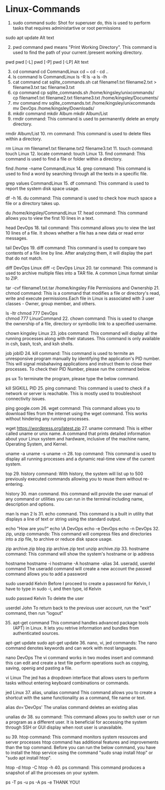 # Linux-Commands

1. sudo command
sudo: Shot for superuser do, this is used to perform tasks that requires administartive or root permissions

sudo apt update
Alt text

2. pwd command
pwd means "Print Working Directory". This command is used to find the path of your current /present working directory.

pwd
pwd [-L]
pwd [-P]
pwd [-LP]
Alt text

3. cd command
cd CommandLinux
cd ~
cd -
cd ..
4. ls command
ls CommandLinux
ls -R
ls -a
ls -lh
5. cat command
cat sqlite_commands.sh
cat filename1.txt filename2.txt > filename3.txt
tac filename3.txt
6. cp command
cp sqlite_commands.sh /home/kingsley/unixcommands/
cp filename1.txt filename2.txt filename3.txt /home/kingsley/Documents/
7. mv command
mv sqlite_commands.txt /home/kingsley/unixcommands
mv DevOps /home/kingsley/Downloads/
8. mkdir command
mkdir Album
mkdir Album/List
9. rmdir command:
This command is used to permanently delete an empty directory.

rmdir Album/List
10. rm command:
This command is used to delete files within a directory.

rm Linux
rm filename1.txt filename.txt2 filename3.txt
11. touch command:
touch Linux
12. locate command:
touch Linux
13. find command:
This command is used to find a file or folder within a directory.

find /home -name CommandLinux
14. grep command:
This command is used to find a word by searching through all the texts in a specific file.

grep values CommandLinux
15. df command:
This command is used to report the system disk space usage.

df -h
16. du command:
This command is used to check how much space a file or a directory takes up.

du /home/kingsley/CommandLinux
17. head command:
This command allows you to view the first 10 lines in a text.

head DevOps
18. tail command:
This command allows you to view the last 10 lines of a file. It shows whether a file has a new data or read error messages.

tail DevOps
19. diff command:
This command is used to compare two contents of a file line by line. After analyzing them, it will display the part that do not match.

diff DevOps Linux
diff -c DevOps Linux
20. tar command:
This command is used to archive multiple files into a TAR file. A common Linux format similar to ZIP.

tar -cvf filename1.txt.tar /home/kingsley
File Permissions and Ownership
21. chmod command:
This is a command that modifies a file or directory's read, write and execute permissions.Each file in Linux is associated with 3 user classes - Owner, group member, and others.

ls -ltr
chmod 777 DevOps  
chmod 777 LinuxCommand
22. chown command:
This is used to change the ownership of a file, directory or symbollic link to a specified username.

chown kingsley Linux
23. jobs command:
This command will display all the running processes along with their statuses. This command is only available in csh, bash, tcsh, and ksh shells.

job jobID
24. kill command:
This command is used to termite an unresponsive program manually by identifying the application's PID number. This will signal misbahaving applications and instruct them to close their processes. To check their PID Number, please run the command below.

ps ux
To terminate the program, please type the below command.

kill SIGKILL PID
25. ping command:
This command is used to check if a network or server is reachable. This is mostly used to troubleshoot connectivity issues.

ping google.com
26. wget command:
This command allows you to download files from the internet using the wget command. This works without hindering any running processes.

wget https://wordpress.org/latest.zip 
27. uname command:
This is either called uname or unix name. A command that prints detailed information about your Linux system and hardware, inclusive of the machine name, Operating System, and Kernel.

uname -a
uname -s
uname -n
28. top command:
This command is used to display all running processes and a dynamic real-time view of the current system.

top
29. history command:
With history, the system will list up to 500 previously executed commands allowing you to reuse them without re-entering.

history
30. man command.
this command will provide the user manual of any command or utilities you can run in the terminal including name, description and options.

man ls
man 2 ls
31. echo command.
This command is a built in utility that displays a line of text or string using the standard output.

echo "How are you?"
echo \A DevOps
echo -e DevOps
echo -n DevOps
32. zip, unzip commands:
This command will compress files and directories into a zip file, to archive or reduce disk space usage.

zip archive.zip blog
zip archive.zip text
unzip archive.zip
33. hostname command:
This command will show the system's hostname or ip address

hostname
hostname -i
hostname -A
hostname -alias
34. useradd, userdel command
The useradd command will create a new account the passwd command allows you to add a password

sudo useradd Kelvin
Before I proceed to create a password for Kelvin, I have to type in sudo -i, and then type, id Kelvin

sudo passwd Kelvin 
To delete the user

userdel John
To return back to the previous user account, run the "exit" command, then run "logout"

35. apt-get command
This command handles advanced package tools (APT) in Linux. It lets you retrive information and bundles from authenticated sources.

apt-get update
sudo apt-get update
36. nano, vi, jed commands:
The nano command denotes keywords and can work with most languages.

nano DevOps
The vi command works in two modes insert and command: this can edit and create a text file perform operations such as copying, saving, openig and pasting a file.

vi Linux
The jed has a dropdown interface that allows users to perform tasks without entering keyboard combinations or commands.

jed Linux
37. alias, unalias command
This command allows you to create a shortcut with the same functionality as a command, file name or text.

alias dv='DevOps'
The unalias command deletes an existing alias

unalias dv
38. su command:
This command allows you to switch user or run a program as a different user. It is beneficial for accessing the system through SSH or GUI display when root user is unavailable.

su
39. htop command:
This command monitors system resources and server processes htop command has additional features and improvements than the top command. Before you can run the below command, you have to install the htop service using the command "sudo snap install htop" or "sudo apt install htop".

htop -d
htop -C
htop -h
40. ps command:
This command produces a snapshot of all the processes on your system.

ps -T
ps -u
ps -A
ps -e
THANK YOU!


